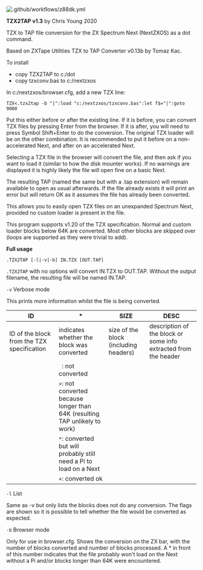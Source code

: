 ![.github/workflows/z88dk.yml](https://github.com/chris-y/tzx2tap/workflows/.github/workflows/z88dk.yml/badge.svg)


**TZX2TAP v1.3** by Chris Young 2020

TZX to TAP file conversion for the ZX Spectrum Next (NextZXOS) as a dot command.

Based on ZXTape Utilities TZX to TAP Converter v0.13b by Tomaz Kac.

To install
- copy TZX2TAP to c:/dot
- copy tzxconv.bas to c:/nextzxos

In c:/nextzxos/browser.cfg, add a new TZX line:

    TZX<.tzx2tap -b "|":load "c:/nextzxos/tzxconv.bas":let f$="|":goto 9000

Put this either before or after the existing line.  If it is before, you can convert TZX files by pressing Enter from the browser.  If it is after, you will need to press Symbol Shift+Enter to do the conversion.  The original TZX loader will be on the other combination.  It is recommended to put it before on a non-accelerated Next, and after on an accelerated Next.

Selecting a TZX file in the browser will convert the file, and then ask if you want to load it (similar to how the disk mounter works).  If no warnings are displayed it is highly likely the file will open fine on a basic Next.

The resulting TAP (named the same but with a .tap extension) will remain available to open as usual afterwards.  If the file already exists it will print an error but will return OK as it assumes the file has already been converted.

This allows you to easily open TZX files on an unexpanded Spectrum Next, provided no custom loader is present in the file.

This program supports v1.20 of the TZX specification.  Normal and custom loader blocks below 64K are converted.  Most other blocks are skipped over (loops are supported as they were trivial to add).

**Full usage**

`.TZX2TAP [-l|-v|-b] IN.TZX [OUT.TAP]`

`.TZX2TAP` with no options will convert IN.TZX to OUT.TAP.  Without the output filename, the resulting file will be named IN.TAP.

`-v` Verbose mode

This prints more information whilst the file is being converted.

| ID | * | SIZE | DESC |
|----|---|------|------|
|ID of the block from the TZX specification    |indicates whether the block was converted   |size of the block (including headers)      | description of the block or some info extracted from the header      |
|    |` `: not converted   |      |      |
|    |`>`: not converted because longer than 64K (resulting TAP unlikely to work)   |      |      |
|    |`*`: converted but will probably still need a Pi to load on a Next   |      |      |
|    |`+`: converted ok    |      |      |


`-l` List

Same as -v but only lists the blocks does not do any conversion.  The flags are shown so it is possible to tell whether the file would be converted as expected.

`-b` Browser mode

Only for use in browser.cfg.  Shows the conversion on the ZX bar, with the number of blocks converted and number of blocks processed.  A * in front of this number indicates that the file probably won't load on the Next without a Pi and/or blocks longer than 64K were encountered.
